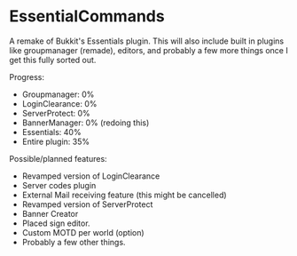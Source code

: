 # EssentialCommands
A remake of Bukkit's Essentials plugin. This will also include built in plugins like groupmanager (remade), editors, and probably a few more things once I get this fully sorted out.

Progress:
- Groupmanager: 0%
- LoginClearance: 0%
- ServerProtect: 0%
- BannerManager: 0% (redoing this)
- Essentials: 40%
- Entire plugin: 35%

Possible/planned features:
- Revamped version of LoginClearance
- Server codes plugin
- External Mail receiving feature (this might be cancelled)
- Revamped version of ServerProtect
- Banner Creator
- Placed sign editor.
- Custom MOTD per world (option)
- Probably a few other things.